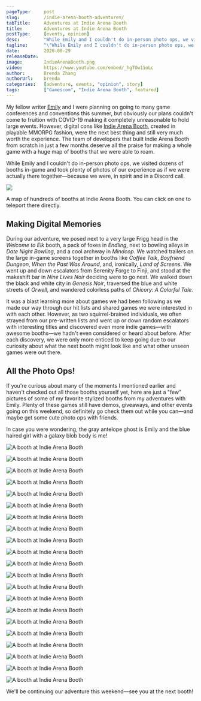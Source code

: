```yaml
---
pageType:     post
slug:         /indie-arena-booth-adventures/
tabTitle:     Adventures at Indie Arena Booth
title:        Adventures at Indie Arena Booth
postType:     [events, opinion]
desc:         "While Emily and I couldn't do in-person photo ops, we visited dozens of booths in-game and took plenty of photos of our experience as if we were actually there together—because we were, in spirit and in a Discord call. We walked down the black and white city in Genesis Noir, traversed the watchful blue streets of Orwell, and wandered the colorless paths of Chicory: A Colorful Tale."
tagline:      "\"While Emily and I couldn't do in-person photo ops, we visited dozens of booths in-game and took plenty of photos of our experience as if we were actually there together—because we were, in spirit and in a Discord call. We walked down the black and white city in Genesis Noir, traversed the watchful blue streets of Orwell, and wandered the colorless paths of Chicory: A Colorful Tale.\""
date:         2020-08-29
releaseDate:  
image:        IndieArenaBooth.png
video:        https://www.youtube.com/embed/_hgTOw11oLc
author:       Brenda Zhang
authorUrl:    brenda
categories:   [adventure, events, "opinion", story]
tags:         ["Gamescom", "Indie Arena Booth", featured]
---
```

My fellow writer [Emily](https://colludia.com/author/emily) and I were planning on going to many game conferences and conventions this summer, but obviously our plans couldn't come to fruition with COVID-19 making it completely unreasonable to hold large events. However, digital cons like [Indie Arena Booth](https://indiearenabooth.de/gamescom2020/games), created in playable MMORPG fashion, were the next best thing and still very much worth the experience. The team of developers that built Indie Arena Booth from scratch in just a few months deserve all the praise for making a whole game with a huge map of booths that we were able to roam.

While Emily and I couldn't do in-person photo ops, we visited dozens of booths in-game and took plenty of photos of our experience as if we were actually there together—because we were, in spirit and in a Discord call.

![][image0]

<figcaption>A map of hundreds of booths at Indie Arena Booth. You can click on one to teleport there directly.</figcaption>

## Making Digital Memories

During our adventure, we posed next to a very large Frigg head in the *Welcome to Elk* booth, a pack of foxes in *Endling*, next to bowling alleys in *Date Night Bowling*, and a cool archway in *Mindcop*. We watched trailers on the large in-game screens together in booths like *Coffee Talk*, *Boyfriend Dungeon*, *When the Past Was Around*, and, ironically, *Land of Screens*. We went up and down escalators from Serenity Forge to Finji, and stood at the makeshift bar in *Nine Lives Noir* deciding were to go next. We walked down the black and white city in *Genesis Noir*, traversed the blue and white streets of *Orwell*, and wandered colorless paths of *Chicory: A Colorful Tale*.

It was a blast learning more about games we had been following as we made our way through our hit lists and shared games we were interested in with each other. However, as two squirrel-brained individuals, we often strayed from our pre-written lists and went up or down random escalators with interesting titles and discovered even more indie games—with awesome booths—we hadn't even considered or heard about before. After each discovery, we were only more enticed to keep going due to our curiosity about what the next booth might look like and what other unseen games were out there.

## All the Photo Ops!

If you're curious about many of the moments I mentioned earlier and haven't checked out all those booths yourself yet, here are just a "few" pictures of some of my favorite stylized booths from my adventures with Emily. Plenty of these games still have demos, giveaways, and other events going on this weekend, so definitely go check them out while you can—and maybe get some cute photo ops with friends.

In case you were wondering, the gray antelope ghost is Emily and the blue haired girl with a galaxy blob body is me!

![A booth at Indie Arena Booth][image1]

![A booth at Indie Arena Booth][image2]

![A booth at Indie Arena Booth][image3]

![A booth at Indie Arena Booth][image4]

![A booth at Indie Arena Booth][image5]

![A booth at Indie Arena Booth][image6]

![A booth at Indie Arena Booth][image7]

![A booth at Indie Arena Booth][image8]

![A booth at Indie Arena Booth][image9]

![A booth at Indie Arena Booth][image10]

![A booth at Indie Arena Booth][image11]

![A booth at Indie Arena Booth][image12]

![A booth at Indie Arena Booth][image13]

![A booth at Indie Arena Booth][image14]

![A booth at Indie Arena Booth][image15]

![A booth at Indie Arena Booth][image16]

![A booth at Indie Arena Booth][image17]

![A booth at Indie Arena Booth][image18]

![A booth at Indie Arena Booth][image19]

![A booth at Indie Arena Booth][image20]

![A booth at Indie Arena Booth][image21]

We'll be continuing our adventure this weekend—see you at the next booth!

[image0]: /images/post/indiearenabooth/map.png
[image1]: /images/post/indiearenabooth/welcome_to_elk.png
[image2]: /images/post/indiearenabooth/weaving_tides.png
[image3]: /images/post/indiearenabooth/past_around.png
[image4]: /images/post/indiearenabooth/tunic.png
[image5]: /images/post/indiearenabooth/serenity_forge.png
[image6]: /images/post/indiearenabooth/merchant_skies.png
[image7]: /images/post/indiearenabooth/land_screens.png
[image8]: /images/post/indiearenabooth/genesis_noir.png
[image9]: /images/post/indiearenabooth/orwell.png
[image10]: /images/post/indiearenabooth/chicory.png
[image11]: /images/post/indiearenabooth/project_haven.png
[image12]: /images/post/indiearenabooth/nine_noir_lives.png
[image13]: /images/post/indiearenabooth/vast_oasis.png
[image14]: /images/post/indiearenabooth/mindcop.png
[image15]: /images/post/indiearenabooth/floppy_knights.png
[image16]: /images/post/indiearenabooth/bowling.png
[image17]: /images/post/indiearenabooth/minute_of_islands.png
[image18]: /images/post/indiearenabooth/coffee_talk.png
[image19]: /images/post/indiearenabooth/bf_dungeon.png
[image20]: /images/post/indiearenabooth/death_taxes.png
[image21]: /images/post/indiearenabooth/endling.png
